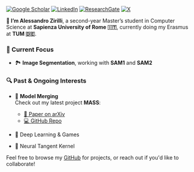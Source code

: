 
<!--
**alexzilligmm/alexzilligmm** is a ✨ _special_ ✨ repository because its `README.md` (this file) appears on your GitHub profile.

Here are some ideas to get you started:

- 🔭 I’m currently working on ...
- 🌱 I’m currently learning ...
- 👯 I’m looking to collaborate on ...
- 🤔 I’m looking for help with ...
- 💬 Ask me about ...
- 📫 How to reach me: ...
- 😄 Pronouns: ...
- ⚡ Fun fact: ...
-->
[![Google Scholar](https://img.shields.io/badge/Google%20Scholar-Profile-blue?logo=googlescholar)](https://scholar.google.com/citations?user=Y2_3IKgAAAAJ&hl=it)  [![LinkedIn](https://img.shields.io/badge/LinkedIn-Profile-blue?logo=linkedin)](https://www.linkedin.com/in/alessandro-zirilli)  [![ResearchGate](https://img.shields.io/badge/ResearchGate-Profile-brightgreen?logo=researchgate)](https://www.researchgate.net/profile/Alessandro-Zirilli?ev=hdr_xprf)  [![X](https://img.shields.io/badge/X%20(formerly%20Twitter)-Profile-black?logo=twitter)](https://x.com/alexzilligmm/likes)

**👋 I’m Alessandro Zirilli**, a second-year Master’s student in Computer Science at **Sapienza University of Rome 🇮🇹**, currently doing my Erasmus at **TUM 🇩🇪**.


### 🔬 Current Focus
- 🏞️ **Image Segmentation**, working with **SAM1** and **SAM2**


### 🔍 Past & Ongoing Interests
- 🧬 **Model Merging**  
  Check out my latest project **MASS**:  
  - [📄 Paper on arXiv](https://arxiv.org/abs/2504.05342)  
  - [💻 GitHub Repo](https://github.com/crisostomi/mass)

- 🎲 Deep Learning & Games  
- 🧮 Neural Tangent Kernel


Feel free to browse my [GitHub](https://github.com/) for projects, or reach out if you'd like to collaborate!

